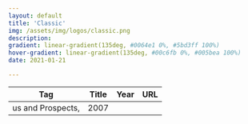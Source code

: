 ```yaml
---
layout: default
title: 'Classic'
img: /assets/img/logos/classic.png
description: 
gradient: linear-gradient(135deg, #0064e1 0%, #5bd3ff 100%)
hover-gradient: linear-gradient(135deg, #00c6fb 0%, #005bea 100%)
date: 2021-01-21

---
```


| Tag | Title | Year | URL | 
|---| -----| ----| ----|
us and Prospects, | 2007 
